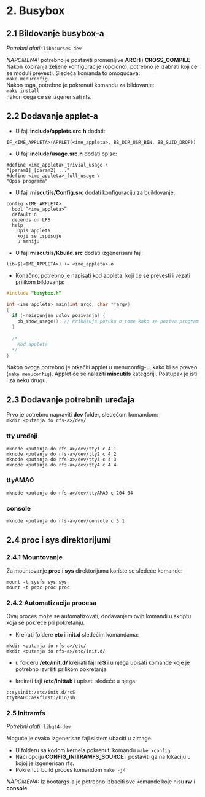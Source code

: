 # 2. Busybox

## 2.1 Bildovanje busybox-a
*Potrebni alati:* `libncurses-dev`

*NAPOMENA:* potrebno je postaviti promenljive **ARCH** i **CROSS_COMPILE**  
Nakon kopiranja željene konfiguracije (opciono), potrebno je izabrati koji će se moduli prevesti. Sledeća komanda to omogućava:  
`make menuconfig`  
Nakon toga, potrebno je pokrenuti komandu za bildovanje:  
`make install`  
nakon čega će se izgenerisati rfs.

## 2.2 Dodavanje applet-a

- U fajl **include/applets.src.h** dodati:
```
IF_<IME_APPLETA>(APPLET(<ime_appleta>, BB_DIR_USR_BIN, BB_SUID_DROP))
```

- U fajl **include/usage.src.h** dodati opise:
```
#define <ime_appleta>_trivial_usage \
"[param1] [param2] ...“
#define <ime_appleta>_full_usage \
"Opis programa"
```

- U fajl **miscutils/Config.src** dodati konfiguraciju za buildovanje:
```
config <IME_APPLETA>
  bool “<ime_appleta>”
  default n
  depends on LFS
  help
    Opis appleta
    koji se ispisuje
    u meniju
```

- U fajl **miscutils/Kbuild.src** dodati izgenerisani fajl:
```
lib-$(<IME_APPLETA>) += <ime_appleta>.o
```

- Konačno, potrebno je napisati kod appleta, koji će se prevesti i vezati prilikom bildovanja:
```c
#include "busybox.h"

int <ime_appleta>_main(int argc, char **argv)
{
  if (<neispunjen_uslov_pozivanja) {
    bb_show_usage(); // Prikazuje poruku o tome kako se poziva program
  }
  
  /*
    Kod appleta
  */
}
```
Nakon ovoga potrebno je otkačiti applet u menuconfig-u, kako bi se preveo (`make menuconfig`).
Applet će se nalaziti **miscutils** kategoriji.
Postupak je isti i za neku drugu.

## 2.3 Dodavanje potrebnih uređaja


Prvo je potrebno napraviti **dev** folder, sledećom komandom:  
`mkdir <putanja do rfs-a>/dev/`  

### tty uređaji
```
mknode <putanja do rfs-a>/dev/tty1 c 4 1
mknode <putanja do rfs-a>/dev/tty2 c 4 2
mknode <putanja do rfs-a>/dev/tty3 c 4 3
mknode <putanja do rfs-a>/dev/tty4 c 4 4
```

### ttyAMA0
`mknode <putanja do rfs-a>/dev/ttyAMA0 c 204 64`

### console
`mknode <putanja do rfs-a>/dev/console c 5 1`

## 2.4 proc i sys direktorijumi

### 2.4.1 Mountovanje
Za mountovanje **proc** i **sys** direktorijuma koriste se sledeće komande:
```
mount -t sysfs sys sys
mount -t proc proc proc
```

### 2.4.2 Automatizacija procesa
Ovaj proces može se automatizovati, dodavanjem ovih komandi u skriptu koja se pokreće pri pokretanju.

- Kreirati foldere **etc** i **init.d** sledećim komandama:
```
mkdir <putanja do rfs-a>/etc/
mkdir <putanja do rfs-a>/etc/init.d/
```

- u folderu **<putanja do rfs-a>/etc/init.d/** kreirati fajl **rcS** i u njega upisati komande koje je potrebno izvršiti prilikom pokretanja

- kreirati fajl **<putanja do rfs-a>/etc/inittab** i upisati sledeće u njega:
```
::sysinit:/etc/init.d/rcS
ttyAMA0::askfirst:/bin/sh
```
### 2.5 Initramfs
*Potrebni alati:* `libqt4-dev`

Moguće je ovako izgenerisan fajl sistem ubaciti u zImage.

- U folderu sa kodom kernela pokrenuti komandu `make xconfig`.
- Naći opciju **CONFIG_INITRAMFS_SOURCE** i postaviti ga na lokaciju u kojoj je izgenerisan rfs.
- Pokrenuti build proces komandom `make -j4`

*NAPOMENA:* Iz bootargs-a je potrebno izbaciti sve komande koje nisu **rw** i **console**
